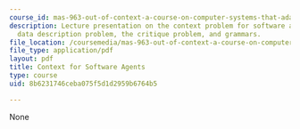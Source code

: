 ```yaml
---
course_id: mas-963-out-of-context-a-course-on-computer-systems-that-adapt-to-and-learn-from-context-fall-2001
description: Lecture presentation on the context problem for software agents, the
  data description problem, the critique problem, and grammars.
file_location: /coursemedia/mas-963-out-of-context-a-course-on-computer-systems-that-adapt-to-and-learn-from-context-fall-2001/8b6231746ceba075f5d1d2959b6764b5_sld0011.pdf
file_type: application/pdf
layout: pdf
title: Context for Software Agents
type: course
uid: 8b6231746ceba075f5d1d2959b6764b5

---
```

None